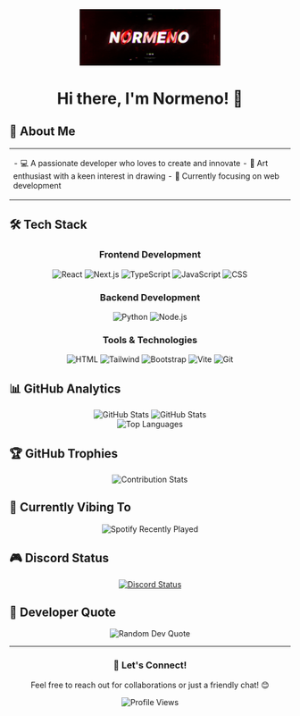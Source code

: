 <div align="center">
  <img src="/banner.gif" alt="Normeno Banner" width="50%">
</div>

<h1 align="center">Hi there, I'm Normeno! 👋</h1>

## 🚀 About Me

<table>
  <tr>
    <td>
      <p>
       - 💻 A passionate developer who loves to create and innovate
       - 🎨 Art enthusiast with a keen interest in drawing
      - 🌱 Currently focusing on web development
      </p>
    </td>
  </tr>
</table>

## 🛠️ Tech Stack

<div align="center">
  
  ### Frontend Development
  <div>
    <img src="https://img.shields.io/badge/React-20232A?style=for-the-badge&logo=react&logoColor=61DAFB" alt="React"/>
    <img src="https://img.shields.io/badge/Next.js-000000?style=for-the-badge&logo=next.js&logoColor=white" alt="Next.js"/>
    <img src="https://img.shields.io/badge/TypeScript-007ACC?style=for-the-badge&logo=typescript&logoColor=white" alt="TypeScript"/>
    <img src="https://img.shields.io/badge/JavaScript-F7DF1E?style=for-the-badge&logo=javascript&logoColor=black" alt="JavaScript"/>
    <img src="https://img.shields.io/badge/CSS3-1572B6?style=for-the-badge&logo=css3&logoColor=white" alt="CSS"/>
  </div>

  ### Backend Development
  <div>
    <img src="https://img.shields.io/badge/Python-3776AB?style=for-the-badge&logo=python&logoColor=white" alt="Python"/>
    <img src="https://img.shields.io/badge/Node.js-43853D?style=for-the-badge&logo=node.js&logoColor=white" alt="Node.js"/>
  </div>

  ### Tools & Technologies
  <div>
    <img src="https://img.shields.io/badge/HTML5-E34F26?style=for-the-badge&logo=html5&logoColor=white" alt="HTML"/>
    <img src="https://img.shields.io/badge/Tailwind_CSS-38B2AC?style=for-the-badge&logo=tailwind-css&logoColor=white" alt="Tailwind"/>
    <img src="https://img.shields.io/badge/Bootstrap-563D7C?style=for-the-badge&logo=bootstrap&logoColor=white" alt="Bootstrap"/>
    <img src="https://img.shields.io/badge/Vite-646CFF?style=for-the-badge&logo=vite&logoColor=white" alt="Vite"/>
    <img src="https://img.shields.io/badge/Git-F05032?style=for-the-badge&logo=git&logoColor=white" alt="Git"/>
  </div>

</div>

## 📊 GitHub Analytics

<div align="center">
  <img src="https://github-readme-stats.vercel.app/api?username=Normeno-ID&theme=tokyonight&hide_border=true&include_all_commits=false&count_private=false" width="45%" alt="GitHub Stats"/>
  <img src="https://streak-stats.vercel.app/?user=Normeno-ID&theme=tokyonight&hide_border=true&background=000000&ring=ff3333&fire=ff3333&currStreakLabel=ff3333" width="45%" alt="GitHub Stats"/>
</div>

<div align="center">
  <img src="https://github-readme-stats.vercel.app/api/top-langs/?username=Normeno-ID&theme=tokyonight&hide_border=true&include_all_commits=false&count_private=false&layout=compact" width="40%" alt="Top Languages"/>
</div>

## 🏆 GitHub Trophies

<div align="center">
  <img src="https://github-contributor-stats.vercel.app/api?username=Normeno-ID&limit=5&theme=tokyonight&combine_all_yearly_contributions=true" alt="Contribution Stats"/>
</div>

## 🎵 Currently Vibing To

<div align="center">
  <img src="https://spotify-recently-played-readme.vercel.app/api?user=31gksl3jsfxybpyia6h6f2qoeoyy&unique=true" alt="Spotify Recently Played"/>
</div>

## 🎮 Discord Status

<div align="center">
  <a href="https://discord.com/users/1237548153012617257">
    <img src="https://lanyard.cnrad.dev/api/1237548153012617257" alt="Discord Status"/>
  </a>
</div>

## 💭 Developer Quote

<div align="center">
  <img src="https://quotes-github-readme.vercel.app/api?type=horizontal&theme=tokyonight" alt="Random Dev Quote"/>
</div>

---

<div align="center">
  <h3>🤝 Let's Connect!</h3>
  <p>Feel free to reach out for collaborations or just a friendly chat! 😊</p>
  
  ![Profile Views](https://komarev.com/ghpvc/?username=Normeno-ID&color=blueviolet)
</div>
